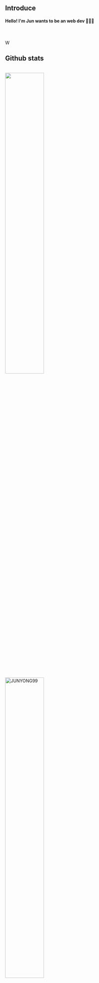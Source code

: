 ## Introduce

<h4>Hello! I'm Jun wants to be an web dev 🧑🏽‍💻 </h4>


<br>
<br>
W

## Github stats
<br>
<div>
<img width= "49.73%" src="https://github-readme-stats.vercel.app/api?username=JUNYONG99&show_icons=true&theme=midnight-purple&count_private=true"/>
<img width= "49.73%" src="https://github-readme-streak-stats.herokuapp.com/?user=JUNYONG99&" alt="JUNYONG99" />
</div>
<br><br><br><br>

<img src="https://github-readme-stats.vercel.app/api/top-langs?username=JUNYONG99&show_icons=true&locale=en&layout=compact&hide=css,Hack" height="200" width="99.9%" alt="JUNYONG99" />
<br><br><br><br>


<img align= "right" src="https://hits.seeyoufarm.com/api/count/incr/badge.svg?url=https%3A%2F%2Fgithub.com%2FJUNYONG99&count_bg=%23A641BC&title_bg=%23555555&icon=&icon_color=%23E7E7E7&title=hits&edge_flat=false" alt="JUNYONG99" />

